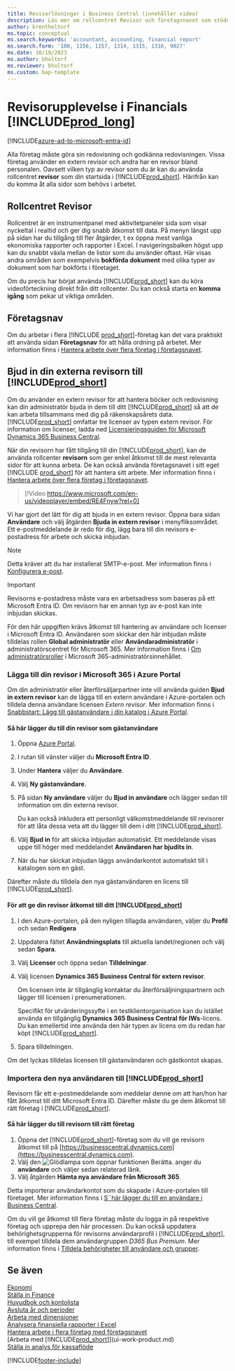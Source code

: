 ```yaml
---
title: Revisorlösningar i Business Central (innehåller video)
description: Läs mer om rollcentret Revisor och företagsnavet som stöder intern och extern revisor i kundföretaget.
author: brentholtorf
ms.topic: conceptual
ms.search.keywords: 'accountant, accounting, financial report'
ms.search.form: '100, 1156, 1157, 1314, 1315, 1316, 9027'
ms.date: 10/19/2023
ms.author: bholtorf
ms.reviewer: bholtorf
ms.custom: bap-template
---
```

# <a name="accountant-experiences-in-"></a>Revisorupplevelse i Financials [!INCLUDE[prod_long](includes/prod_long.md)]

[!INCLUDE[azure-ad-to-microsoft-entra-id](~/../shared-content/shared/azure-ad-to-microsoft-entra-id.md)]

Alla företag måste göra sin redovisning och godkänna redovisningen. Vissa företag använder en extern revisor och andra har en revisor bland personalen. Oavsett vilken typ av revisor som du är kan du använda rollcentret **revisor** som din startsida i [!INCLUDE[prod_short](includes/prod_short.md)]. Härifrån kan du komma åt alla sidor som behövs i arbetet.  

## <a name="accountant-role-center"></a>Rollcentret Revisor

Rollcentret är en instrumentpanel med aktivitetpaneler sida som visar nyckeltal i realtid och ger dig snabb åtkomst till data. På menyn längst upp på sidan har du tillgång till fler åtgärder, t ex öppna mest vanliga ekonomiska rapporter och rapporter i Excel. I navigeringsbalken högst upp kan du snabbt växla mellan de listor som du använder oftast. Här visas andra områden som exempelvis **bokförda dokument** med olika typer av dokument som har bokförts i företaget.  

Om du precis har börjat använda [!INCLUDE[prod_short](includes/prod_short.md)] kan du köra videoförteckning direkt från ditt rollcenter. Du kan också starta en **komma igång** som pekar ut viktiga områden.  

## <a name="company-hub"></a>Företagsnav

Om du arbetar i flera [!INCLUDE [prod_short](includes/prod_short.md)]-företag kan det vara praktiskt att använda sidan **Företagsnav** för att hålla ordning på arbetet.  Mer information finns i [Hantera arbete över flera företag i företagsnavet](company-hub.md).  

## <a name="inviting-your-external-accountant-to-your-"></a><a name="inviteaccountant"></a>Bjud in din externa revisorn till [!INCLUDE[prod_short](includes/prod_short.md)]

Om du använder en extern revisor för att hantera böcker och redovisning kan din administratör bjuda in dem till ditt [!INCLUDE[prod_short](includes/prod_short.md)] så att de kan arbeta tillsammans med dig på räkenskapsårets data. [!INCLUDE[prod_short](includes/prod_short.md)] omfattar tre licenser av typen extern revisor. För information om licenser, ladda ned [Licensieringsguiden för Microsoft Dynamics 365 Business Central](https://go.microsoft.com/fwlink/?LinkId=866544).

När din revisorn har fått tillgång till din [!INCLUDE[prod_short](includes/prod_short.md)], kan de använda rollcenter **revisorn** som ger enkel åtkomst till de mest relevanta sidor för att kunna arbeta. De kan också använda företagsnavet i sitt eget [!INCLUDE [prod_short](includes/prod_short.md)] för att hantera sitt arbete. Mer information finns i [Hantera arbete över flera företag i företagsnavet](company-hub.md).  

> [!Video https://www.microsoft.com/en-us/videoplayer/embed/RE4Fnyw?rel=0]

Vi har gjort det lätt för dig att bjuda in en extern revisor. Öppna bara sidan **Användare** och välj åtgärden **Bjuda in extern revisor** i menyfliksområdet. Ett e-postmeddelande är redo för dig, lägg bara till din revisors e-postadress för arbete och skicka inbjudan.  

> [!Note]  
> Detta kräver att du har installerat SMTP-e-post. Mer information finns i [Konfigurera e-post](admin-how-setup-email.md).  

<!-- ![Invite your accountant.](./media/finance-invite-accountant/invite-accountant.png)-->

> [!IMPORTANT]  
> Revisorns e-postadress måste vara en arbetsadress som baseras på ett Microsoft Entra ID. Om revisorn har en annan typ av e-post kan inte inbjudan skickas.
>
> För den här uppgiften krävs åtkomst till hantering av användare och licenser i Microsoft Entra ID. Användaren som skickar den här inbjudan måste tilldelas rollen **Global administratör** eller **Användaradministratör** i administratörscentret för Microsoft 365. Mer information finns i [Om administratörsroller](/microsoft-365/admin/add-users/about-admin-roles) i Microsoft 365-administratörsinnehållet.  

### <a name="adding-your-accountant-to-your-microsoft-365-in-the-azure-portal"></a>Lägga till din revisor i Microsoft 365 i Azure Portal

Om din administratör eller återförsäljarpartner inte vill använda guiden **Bjud in extern revisor** kan de lägga till en extern användare i Azure-portalen och tilldela denna användare licensen *Extern revisor*. Mer information finns i [Snabbstart: Lägg till gästanvändare i din katalog i Azure Portal](/azure/active-directory/b2b/b2b-quickstart-add-guest-users-portal).

#### <a name="to-add-your-accountant-as-a-guest-user"></a>Så här lägger du till din revisor som gästanvändare

1. Öppna [Azure Portal](https://portal.azure.com/).
2. I rutan till vänster väljer du **Microsoft Entra ID**.
3. Under **Hantera** väljer du **Användare**.
4. Välj **Ny gästanvändare**.
5. På sidan **Ny användare** väljer du **Bjud in användare** och lägger sedan till information om din externa revisor.  

   Du kan också inkludera ett personligt välkomstmeddelande till revisorer för att låta dessa veta att du lägger till dem i ditt [!INCLUDE[prod_short](includes/prod_short.md)].

6. Välj **Bjud in** för att skicka inbjudan automatiskt. Ett meddelande visas uppe till höger med meddelandet **Användaren har bjudits in**. 
7. När du har skickat inbjudan läggs användarkontot automatiskt till i katalogen som en gäst.

Därefter måste du tilldela den nya gästanvändaren en licens till [!INCLUDE[prod_short](includes/prod_short.md)].

#### <a name="to-give-your-accountant-access-to-your-"></a>För att ge din revisor åtkomst till ditt [!INCLUDE[prod_short](includes/prod_short.md)]

1. I den Azure-portalen, på den nyligen tillagda användaren, väljer du **Profil** och sedan **Redigera**
2. Uppdatera fältet **Användningsplats** till aktuella landet/regionen och välj sedan **Spara**.
3. Välj **Licenser** och öppna sedan **Tilldelningar**.
4. Välj licensen **Dynamics 365 Business Central för extern revisor**.  
    
    Om licensen inte är tillgänglig kontaktar du återförsäljningspartnern och lägger till licensen i prenumerationen.

    Specifikt för utvärderingssyfte i en testklientorganisation kan du istället använda en tillgänglig **Dynamics 365 Business Central för IWs**-licens. Du kan emellertid inte använda den här typen av licens om du redan har köpt [!INCLUDE[prod_short](includes/prod_short.md)]. 
5. Spara tilldelningen.

Om det lyckas tilldelas licensen till gästanvändaren och gästkontot skapas.

### <a name="importing-the-new-user-into-"></a>Importera den nya användaren till [!INCLUDE[prod_short](includes/prod_short.md)]

Revisorn får ett e-postmeddelande som meddelar denne om att han/hon har fått åtkomst till ditt Microsoft Entra ID. Därefter måste du ge dem åtkomst till rätt företag i [!INCLUDE[prod_short](includes/prod_short.md)].

#### <a name="to-add-the-accountant-to-the-right-company"></a>Så här lägger du till revisorn till rätt företag

1. Öppna det [!INCLUDE[prod_short](includes/prod_short.md)]-företag som du vill ge revisorn åtkomst till på [https://businesscentral.dynamics.com](https://businesscentral.dynamics.com).
2. Välj den ![Glödlampa som öppnar funktionen Berätta.](media/ui-search/search_small.png "Berätta vad du vill göra") anger du **användare** och väljer sedan relaterad länk.  
3. Välj åtgärden **Hämta nya användare från Microsoft 365**.

Detta importerar användarkontot som du skapade i Azure-portalen till företaget. Mer information finns i [S¨här lägger du till en användare i Business Central](ui-how-users-permissions.md#adduser).  

Om du vill ge åtkomst till flera företag måste du logga in på respektive företag och upprepa den här processen. Du kan också uppdatera behörighetsgrupperna för revisorns användarprofil i [!INCLUDE[prod_short](includes/prod_short.md)], till exempel tilldela dem användargruppen *D365 Bus Premium*. Mer information finns i [Tilldela behörigheter till användare och grupper](ui-define-granular-permissions.md).  

## <a name="see-also"></a>Se även

[Ekonomi](finance.md)  
[Ställa in Finance](finance-setup-finance.md)  
[Huvudbok och kontolista](finance-general-ledger.md)  
[Avsluta år och perioder](year-close-years-periods.md)  
[Arbeta med dimensioner](finance-dimensions.md)  
[Analysera finansiella rapporter i Excel](finance-analyze-excel.md)  
[Hantera arbete i flera företag med företagsnavet](company-hub.md)  
[Arbeta med [!INCLUDE[prod_short](includes/prod_short.md)]](ui-work-product.md)  
[Ställa in analys för kassaflöde](finance-setup-cash-flow-analyses.md)  


[!INCLUDE[footer-include](includes/footer-banner.md)]
